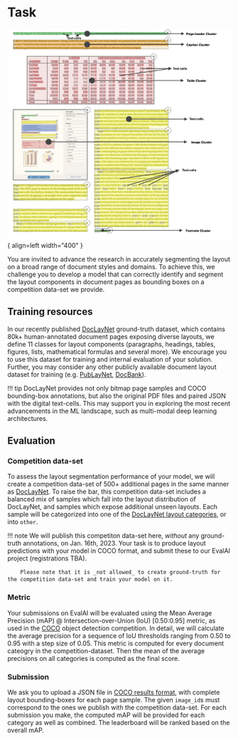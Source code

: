 # Task

![Complex layouts](figures/explain_pdf_cluster.png){ align=left width="400" }

You are invited to advance the research in accurately segmenting the layout on a broad range of document styles and domains. To achieve this, we challenge you to develop a model that can correctly identify and segment the layout components in document pages as bounding boxes on a competition data-set we provide.

## Training resources

In our recently published [DocLayNet](https://github.com/DS4SD/DocLayNet) ground-truth dataset, which contains 80k+ human-annotated document pages exposing diverse layouts, we define 11 classes for layout components (paragraphs, headings, tables, figures, lists, mathematical formulas and several more). We encourage you to use this dataset for training and internal evaluation of your solution.
Further, you may consider any other publicly available document layout dataset for training (e.g. [PubLayNet](https://github.com/ibm-aur-nlp/PubLayNet), [DocBank](https://github.com/doc-analysis/DocBank)).

!!! tip 
        DocLayNet provides not only bitmap page samples and COCO bounding-box annotations, but also the original PDF files and paired JSON with the digital text-cells. This may support you in exploring the most recent advancements in the ML landscape, such as multi-modal deep learning architectures.
        
 
## Evaluation

### Competition data-set

To assess the layout segmentation performance of your model, we will create a competition data-set of 500+ additional pages in the same manner as [DocLayNet](https://github.com/DS4SD/DocLayNet). To raise  the bar, this competition data-set includes a balanced mix of samples which fall into the layout distribution of DocLayNet, and samples which expose additional unseen layouts. Each sample will be categorized into one of the [DocLayNet layout categories](https://github.com/DS4SD/DocLayNet#example-coco-image-record), or into `other`.

!!! note
		We will publish this competiton data-set here, _without_ any ground-truth annotations, on Jan. 16th, 2023. Your task is to produce layout predictions with your model in COCO format, and submit these to our EvalAI project (registrations TBA).
		
		Please note that it is _not allowed_ to create ground-truth for the competition data-set and train your model on it. 

### Metric

Your submissions on EvalAI will be evaluated using the Mean Average Precision (mAP) @ Intersection-over-Union (IoU) [0.50:0.95] metric, as used in the [COCO](https://cocodataset.org/) object detection competition.  In detail, we will calculate the average precision for a sequence of IoU thresholds ranging from 0.50 to 0.95 with a step size of 0.05. This metric is computed for every document cateogry in the competition-dataset. Then the mean of the average precisions on all categories is computed as the final score.

### Submission 

We ask you to upload a JSON file in [COCO results format](https://cocodataset.org/#format-results), with complete layout bounding-boxes for each page sample. The given `image_id`s must correspond to the ones we publish with the competition data-set. For each submission you make, the computed mAP will be provided for each category as well as combined. The leaderboard will be ranked based on the overall mAP.
